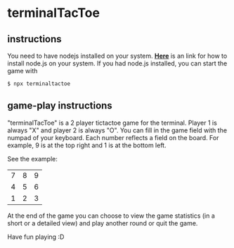 # terminalTacToe

## instructions
You need to have nodejs installed on your system. <u>**[Here](https://kinsta.com/blog/how-to-install-node-js/)**</u> is an link for how to install node.js on your system.
If you had node.js installed, you can start the game with

```sh
$ npx terminaltactoe
```

## game-play instructions
"terminalTacToe" is a 2 player tictactoe game for the terminal. Player 1 is always "X" and player 2 is always "O". 
You can fill in the game field with the numpad of your keyboard. Each number reflects a field on the board. For example, 9 is at the top right and 1 is at the bottom left.

See the example: 
<table>
    <tr>
        <td>7</td>
        <td>8</td>
        <td>9</td>
    </tr>
    <tr>
        <td>4</td>
        <td>5</td>
        <td>6</td>
    </tr>
    <tr>
        <td>1</td>
        <td>2</td>
        <td>3</td>
    </tr>
</table>

At the end of the game you can choose to view the game statistics (in a short or a detailed view) and play another round or quit the game.

Have fun playing :D


